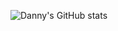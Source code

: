 ![Danny's GitHub stats](https://github-readme-stats.vercel.app/api?username=dannyhallo&count_private=true)
